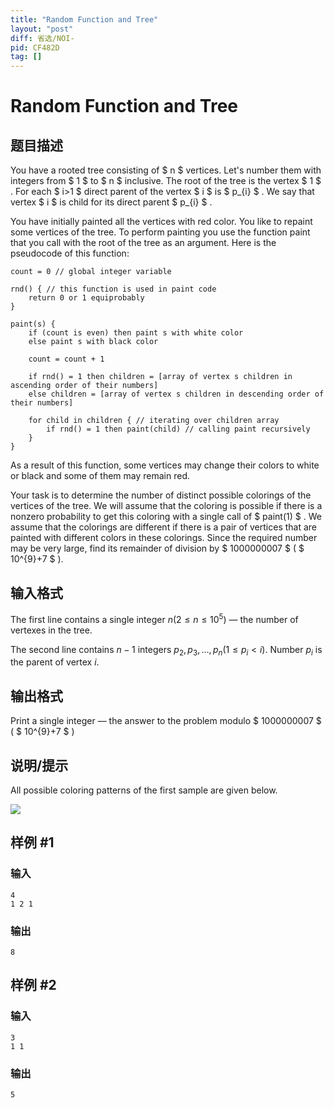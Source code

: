 ```yaml
---
title: "Random Function and Tree"
layout: "post"
diff: 省选/NOI-
pid: CF482D
tag: []
---
```


# Random Function and Tree

## 题目描述

You have a rooted tree consisting of $ n $ vertices. Let's number them with integers from $ 1 $ to $ n $ inclusive. The root of the tree is the vertex $ 1 $ . For each $ i>1 $ direct parent of the vertex $ i $ is $ p_{i} $ . We say that vertex $ i $ is child for its direct parent $ p_{i} $ .

You have initially painted all the vertices with red color. You like to repaint some vertices of the tree. To perform painting you use the function paint that you call with the root of the tree as an argument. Here is the pseudocode of this function:

```
count = 0 // global integer variable 

rnd() { // this function is used in paint code
    return 0 or 1 equiprobably
}

paint(s) {
    if (count is even) then paint s with white color
    else paint s with black color

    count = count + 1
    
    if rnd() = 1 then children = [array of vertex s children in ascending order of their numbers]
    else children = [array of vertex s children in descending order of their numbers]

    for child in children { // iterating over children array
        if rnd() = 1 then paint(child) // calling paint recursively
    }
}
```

As a result of this function, some vertices may change their colors to white or black and some of them may remain red.

Your task is to determine the number of distinct possible colorings of the vertices of the tree. We will assume that the coloring is possible if there is a nonzero probability to get this coloring with a single call of $ paint(1) $ . We assume that the colorings are different if there is a pair of vertices that are painted with different colors in these colorings. Since the required number may be very large, find its remainder of division by $ 1000000007 $ ( $ 10^{9}+7 $ ).

## 输入格式

The first line contains a single integer $n (2 \leq n \leq 10^5)$ — the number of vertexes in the tree.

The second line contains $n - 1$ integers $p _ 2, p _ 3, ..., p _ n (1 \leq p _ i < i)$. Number $p _ i$ is the parent of vertex $i$.

## 输出格式

Print a single integer — the answer to the problem modulo $ 1000000007 $ ( $ 10^{9}+7 $ )

## 说明/提示

All possible coloring patterns of the first sample are given below.

 ![](https://cdn.luogu.com.cn/upload/vjudge_pic/CF482D/19d967abe6f79007d166ea0e6fd74474e906140d.png)

## 样例 #1

### 输入

```
4
1 2 1

```

### 输出

```
8

```

## 样例 #2

### 输入

```
3
1 1

```

### 输出

```
5

```

